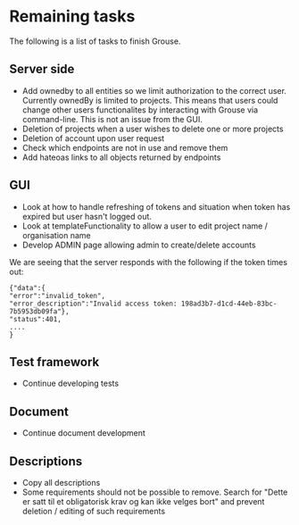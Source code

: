 # Remaining tasks
The following is a list of tasks to finish Grouse.

## Server side
  * Add ownedby to all entities so we limit authorization to the correct user. Currently ownedBy
is limited to projects. This means that users could change other users functionalites by
interacting with Grouse via command-line. This is not an issue from the GUI.
  * Deletion of projects when a user wishes to delete one or more projects
  * Deletion of account upon user request
  * Check which endpoints are not in use and remove them
  * Add hateoas links to all objects returned by endpoints 

## GUI
  * Look at how to handle refreshing of tokens and situation when token has
expired but user hasn't logged out.
  * Look at templateFunctionality to allow a user to edit project name / organisation name
  * Develop ADMIN page allowing admin to create/delete accounts 
  
We are seeing that the server responds with the following if the token times out:

```
{"data":{
"error":"invalid_token",
"error_description":"Invalid access token: 198ad3b7-d1cd-44eb-83bc-7b5953db09fa"},
"status":401,
....
}  
```
  
## Test framework  
  * Continue developing tests
  
## Document
  * Continue document development

## Descriptions
  * Copy all descriptions
  * Some requirements should not be possible to remove. Search for "Dette er satt til et obligatorisk 
  krav og kan ikke velges bort" and prevent deletion / editing of such requirements
